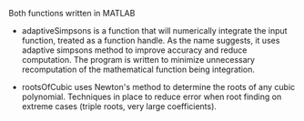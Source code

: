 Both functions written in MATLAB

- adaptiveSimpsons is a function that will numerically integrate the input function, treated as a function handle.
  As the name suggests, it uses adaptive simpsons method to improve accuracy and reduce computation. The program 
  is written to minimize unnecessary recomputation of the mathematical function being integration. 

- rootsOfCubic uses Newton's method to determine the roots of any cubic polynomial. Techniques in place to reduce
  error when root finding on extreme cases (triple roots, very large coefficients).

